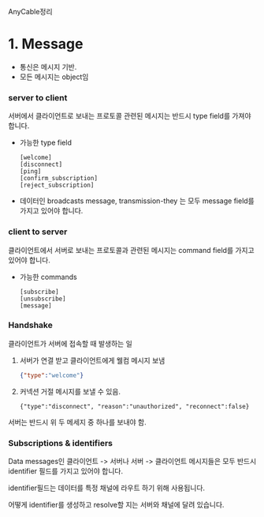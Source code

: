 AnyCable정리

# 1. Message

* 통신은 메시지 기반.
* 모든 메시지는 object임

### server to client

서버에서 클라이언트로 보내는 프로토콜 관련된 메시지는 반드시 type field를 가져야 합니다.

* 가능한 type field

  ```
  [welcome]
  [disconnect]
  [ping]
  [confirm_subscription]
  [reject_subscription]
  ```

* 데이터인 broadcasts message, transmission-they 는 모두 message field를 가지고 있어야 합니다.

### client to server

클라이언트에서 서버로 보내는 프로토콜과 관련된 메시지는 command field를 가지고 있어야 합니다.

* 가능한 commands

  ```
  [subscribe]
  [unsubscribe]
  [message]
  ```



### Handshake

클라이언트가 서버에 접속할 때 발생하는 일

1. 서버가 연결 받고 클라이언트에게 웰컴 메시지 보냄

   ```json
   {"type":"welcome"}
   ```

2. 커넥션 거절 메시지를 보낼 수 있음.

   ```
   {"type":"disconnect", "reason":"unauthorized", "reconnect":false}
   ```



서버는 반드시 위 두 메세지 중 하나를 보내야 함.



### Subscriptions & identifiers

Data messages인 클라이언트 -> 서버나 서버 -> 클라이언트 메시지들은 모두 반드시 identifier 필드를 가지고 있어야 합니다.

identifier필드는 데이터를 특정 채널에 라우트 하기 위해 사용됩니다.

어떻게 identifier를 생성하고 resolve할 지는 서버와 채널에 달려 있습니다.



